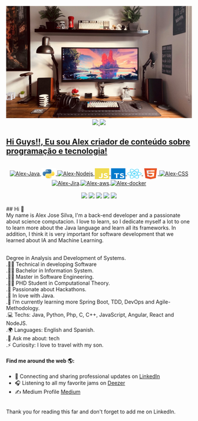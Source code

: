 <div align="center">
  <img src="https://raw.githubusercontent.com/alexjosesilva/alexjosesilva/master/periodic-table-desk-pad.jpg" />
  <a href="https://github.com/alexjosesilva">
  <img height="180em" src="https://github-readme-stats.vercel.app/api?username=alexjosesilva&show_icons=true&theme=dracula&include_all_commits=true&count_private=true"/>
  <img height="180em" src="https://github-readme-stats.vercel.app/api/top-langs/?username=alexjosesilva&layout=compact&langs_count=7&theme=dracula"/>
</div>


## Hi Guys!!, Eu sou Alex criador de conteúdo sobre programação e tecnologia!

<div align="center" style="display: inline_block"><br>
  <img align="center" alt="Alex-Java" height="30" width="40" src="https://cdn.jsdelivr.net/gh/devicons/devicon/icons/java/java-original.svg">
  <img align="center" alt="Alex-Python" height="30" width="40" src="https://raw.githubusercontent.com/devicons/devicon/master/icons/python/python-original.svg">
 
  <img align="center" alt="Alex-Nodejs" height="30" width="40" src="https://cdn.jsdelivr.net/gh/devicons/devicon/icons/nodejs/nodejs-original.svg">
  <img align="center" alt="Alex-Js" height="30" width="40" src="https://raw.githubusercontent.com/devicons/devicon/master/icons/javascript/javascript-plain.svg">
  <img align="center" alt="Alex-Ts" height="30" width="40" src="https://raw.githubusercontent.com/devicons/devicon/master/icons/typescript/typescript-plain.svg">
  <img align="center" alt="Alex-React" height="30" width="40" src="https://raw.githubusercontent.com/devicons/devicon/master/icons/react/react-original.svg">
  <img align="center" alt="Alex-HTML" height="30" width="40" src="https://raw.githubusercontent.com/devicons/devicon/master/icons/html5/html5-original.svg">
  <img align="center" alt="Alex-CSS" height="30" width="40" src="https://cdn.jsdelivr.net/gh/devicons/devicon/icons/angularjs/angularjs-plain.svg">
  <img align="center" alt="Alex-Jira" height="30" width="40" src="https://cdn.jsdelivr.net/gh/devicons/devicon/icons/jira/jira-original.svg" />
  <img align="center" alt="Alex-aws" height="30" width="40" src="https://cdn.jsdelivr.net/gh/devicons/devicon/icons/amazonwebservices/amazonwebservices-original.svg" />
  <img align="center" alt="Alex-docker" height="30" width="40" src="https://cdn.jsdelivr.net/gh/devicons/devicon/icons/docker/docker-original.svg" />

</div> 

 </br>
  
<div align="center"> 
  <a href="https://www.youtube.com/channel/UClH0HWT1qdSDqFm-EUlGXEg" target="_blank"><img src="https://img.shields.io/badge/YouTube-FF0000?style=for-the-badge&logo=youtube&logoColor=white" target="_blank"></a>
  <a href="https://instagram.com/alexjosesilvati" target="_blank"><img src="https://img.shields.io/badge/-Instagram-%23E4405F?style=for-the-badge&logo=instagram&logoColor=white" target="_blank"></a>
<a href = "mailto:alexjosesilvati@gmail.com"><img src="https://img.shields.io/badge/-Gmail-%23333?style=for-the-badge&logo=gmail&logoColor=white" target="_blank"></a>
  <a href="https://www.linkedin.com/in/alexjosesilva" target="_blank"><img src="https://img.shields.io/badge/-LinkedIn-%230077B5?style=for-the-badge&logo=linkedin&logoColor=white" target="_blank"></a> 
  <a href="https://pt.stackoverflow.com/users/5748/alexjosesilva" target="_blank"><img src="https://img.shields.io/badge/Stack_Overflow-FE7A16?style=for-the-badge&logo=stack-overflow&logoColor=white" target="_blank"></a> 
 
  
</div>

<br/>
## Hi 👋 

<br/>
My name is Alex Jose Silva, I'm a back-end developer and a passionate about science computacion. I love to learn, so I dedicate myself a lot to one to learn more about the Java language and learn all its frameworks. In addition, I think it is very important for software development that we learned about IA and Machine Learning.

<br/>Degree in Analysis and Development of Systems.
<br/>.👩‍🎓 Technical in developing Software
<br/>.👩‍🎓 Bachelor in Information System.
<br/>.👩‍🎓 Master in Software Engineering.
<br/>.👩‍🎓 PHD Student in Computational Theory.
<br/>.🏢 Passionate about Hackathons.
<br/>.💙 In love with Java.
<br/>.🌱 I’m currently learning more Spring Boot, TDD, DevOps and Agile-Methodology.
<br/>.💻 Techs: Java, Python, Php, C, C++, JavaScript, Angular, React and NodeJS.
<br/>.🌍 Languages: English and Spanish.
<br/>.💬 Ask me about: tech
<br/>.⚡ Curiosity: I love to travel with my son.

 

#### Find me around the web 🌎:
- 💼 Connecting and sharing professional updates on <a href="https://www.linkedin.com/in/alexjosesilva/">LinkedIn</a>
- 🎧 Listening to all my favorite jams on <a href="https://www.deezer.com/br/profile/311790753">Deezer</a>
- ✍️ Medium Profile <a href="https://medium.com/@alexjosesilva">Medium</a>



<br/>Thank you for reading this far and don't forget to add me on LinkedIn.
